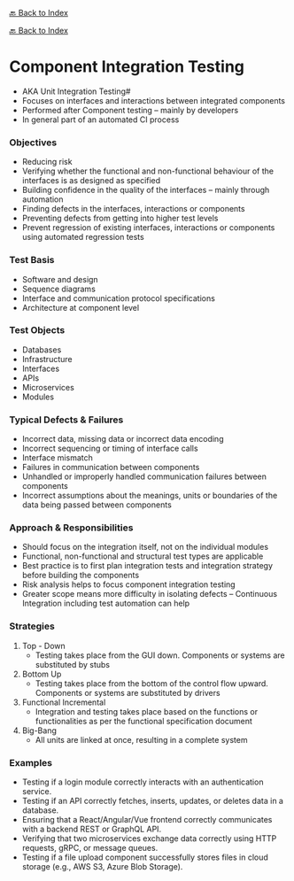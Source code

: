 [🔙 Back to Index](../index.md)

[🔙 Back to Index](../index.md)

# Component Integration Testing
* AKA Unit Integration Testing#
* Focuses on interfaces and interactions between integrated components
* Performed after Component testing – mainly by developers
* In general part of an automated CI process

### Objectives
* Reducing risk
* Verifying whether the functional and non-functional behaviour of the interfaces is as designed as specified
* Building confidence in the quality of the interfaces – mainly through automation
* Finding defects in the interfaces, interactions or components
* Preventing defects from getting into higher test levels
* Prevent regression of existing interfaces, interactions or components using automated regression tests

### Test Basis
* Software and design
* Sequence diagrams
* Interface and communication protocol specifications
* Architecture at component level

### Test Objects
* Databases
* Infrastructure
* Interfaces
* APIs
* Microservices
* Modules

### Typical Defects & Failures
* Incorrect data, missing data or incorrect data encoding
* Incorrect sequencing or timing of interface calls
* Interface mismatch
* Failures in communication between components
* Unhandled or improperly handled communication failures between components
* Incorrect assumptions about the meanings, units or boundaries of the data being passed between components

### Approach & Responsibilities
* Should focus on the integration itself, not on the individual modules
* Functional, non-functional and structural test types are applicable
* Best practice is to first plan integration tests and integration strategy before building the components
* Risk analysis helps to focus component integration testing
* Greater scope means more difficulty in isolating defects – Continuous Integration including test automation can help

### Strategies
1. Top - Down
   * Testing takes place from the GUI down. Components or systems are substituted by stubs
2. Bottom Up
   * Testing takes place from the bottom of the control flow upward. Components or systems are substituted by drivers
3. Functional Incremental
   * Integration and testing takes place based on the functions or functionalities as per the functional specification document
4. Big-Bang
   * All units are linked at once, resulting in a complete system

### Examples
* Testing if a login module correctly interacts with an authentication service.
* Testing if an API correctly fetches, inserts, updates, or deletes data in a database.
* Ensuring that a React/Angular/Vue frontend correctly communicates with a backend REST or GraphQL API.
* Verifying that two microservices exchange data correctly using HTTP requests, gRPC, or message queues.
* Testing if a file upload component successfully stores files in cloud storage (e.g., AWS S3, Azure Blob Storage).
